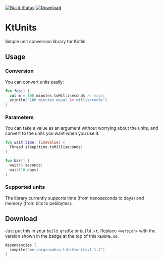 [![Build Status](https://travis-ci.org/sargunster/ktunits.svg?branch=master)](https://travis-ci.org/sargunster/ktunits)
[![Download](https://api.bintray.com/packages/sargunster/maven/ktunits/images/download.svg) ](https://bintray.com/sargunster/maven/ktunits/_latestVersion)

# KtUnits

Simple unit conversion library for Kotlin.

## Usage

### Conversion

You can convert units easily:

```Kotlin
fun foo() {
  val m = 100.minutes.toMilliseconds // magic
  println("100 minutes equal $m milliseconds")
}
```

### Parameters

You can take a value as an argument without worrying about the units, and convert to the units you want when you use it.

```Kotlin
fun wait(time: TimeValue) {
  Thread.sleep(time.toMilliseconds)
}

fun bar() {
  wait(5.seconds)
  wait(10.days)
}
```

### Supported units

The library currently supports time (from nanoseconds to days) and memory (from bits to pebibytes).

## Download

Just put this in your `build.gradle` or `Build.kt`. Replace `<version>` with the version shown in the badge at the top of this `README.md`.

```kotlin
dependencies {
  compile("me.sargunvohra.lib:ktunits:1.1.2")
}
```
